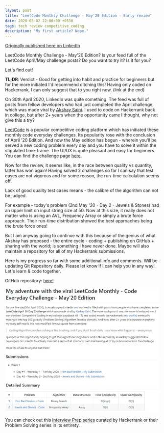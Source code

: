 ```yaml
---
layout: post
title: "LeetCode Monthly Challenge - May'20 Edition - Early review"
date: 2020-05-02 22:00:00 +0530
tags: tech review competitive_coding
description: "My first article? Nope."
---
```


[Originally published here on LinkedIn](https://www.linkedin.com/pulse/leetcode-monthly-challenge-may20-edition-early-review-sikaria/)

LeetCode Monthly Challenge - May'20 Edition?
Is your feed full of the LeetCode April/May challenge posts?
Do you want to try it? Is it for you?

Let's find out!

**TL;DR**: Verdict - Good for getting into habit and practice for beginners but for the more initiated I'd recommend ditching this! Having only coded on Hackerrank, I can only suggest that to you right now. (link at the end)

On 30th April 2020, LinkedIn was quite something. The feed was full of posts from fellow developers who had just completed the April challenge, which was made viral by [Akshay Saini](https://www.linkedin.com/in/akshaymarch7/). I used to code on Hackerrank back in college, but after 2+ years when the opportunity came I thought, why not give this a try?

[LeetCode](https://leetcode.com/) is a popular competitive coding platform which has initiated these monthly code everyday challenges. Its popularity rose with the conclusion of April '20 Edition. And now the May edition has begun - wherein you'll be served a new coding problem every day and you have to solve it within the stipulated time-frame. The UI/UX is quite pleasant and easy for beginners. You can find the challenge page [here](https://leetcode.com/explore/featured/card/may-leetcoding-challenge/).

Now for the review, it seems like, in the race between quality vs quantity, latter has won again! Having solved 2 challenges so far I can say that test cases are not vigorous and for some reason, the run-time calculation seems off.

Lack of good quality test cases means - the calibre of the algorithm can not be judged. 

For example - today's problem (2nd May '20 - Day 2 - Jewels & Stones) had an upper limit on input string size at 50. Now at this size, it really does not matter who is using an AVL, Frequency Array or simply a brute force approach. Their run-time distribution showed the best approaches being the brute force ones!

But I am anyway going to continue with this because of the genius of what Akshay has proposed - the entire cycle - coding + publishing on GitHub + sharing with the world; is something I have never done. Maybe will also maintain a repository for all of my Hackerrank submissions.

Here is my progress so far with some additional info and comments. Will be updating Git Repository daily. Please let know if I can help you in any way! Let's learn & code together.

GitHub repository: [here!](https://github.com/raghavsikaria/LeetCode-31-day-May-2020-Challenge)

![git_rep_leetcode_snapshot.JPG repository snapshot](../assets/post_imgs/2020-05-02-leetcode-monthly-challenge-may20-edition-early-review/git_rep_leetcode_snapshot.JPG)

You can check out this [Interview Prep series](https://www.hackerrank.com/interview/interview-preparation-kit) curated by Hackerrank or their Problem Solving series in its entirety.